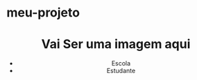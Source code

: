 # meu-projeto
<!DOCTYPE html>
<html lang="en">
<head>
    <meta charset="UTF-8">
    <meta http-equiv="X-UA-Compatible" content="IE=edge">
    <meta name="viewport" content="width=device-width, initial-scale=1.0">
    <title>meu projeto</title>
    <link rel="stylesheet" href="style.css">
</head>
<body>
    <header>
    <h1>Vai Ser uma imagem aqui</h1>
<ul>
    <li>Escola</li>
    <li>Estudante</li>
</ul>
</header>

</body>
</html>
